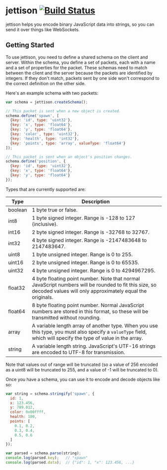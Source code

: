 # jettison [![Build Status](https://travis-ci.org/noonat/jettison.svg?branch=master)](https://travis-ci.org/noonat/jettison)

jettison helps you encode binary JavaScript data into strings, so you can send
it over things like WebSockets.


## Getting Started

To use jettison, you need to define a shared schema on the client and server.
Within the schema, you define a set of packets, each with a name and a set of
properties for the packet. These schemas need to match between the client and
the server because the packets are identified by integers. If they don't match,
packets sent by one side won't correspond to the correct definition on the
other side.

Here's an example schema with two packets:

```javascript
var schema = jettison.createSchema();

// This packet is sent when a new object is created.
schema.define('spawn', [
  {key: 'id', type: 'uint32'},
  {key: 'x', type: 'float64'},
  {key: 'y', type: 'float64'},
  {key: 'color', type: 'uint32'},
  {key: 'health', type: 'int32'},
  {key: 'points', type: 'array', valueType: 'float64'}
]);

// This packet is sent when an object's position changes.
schema.define('position', {
  {key: 'id', type: 'uint32'},
  {key: 'x', type: 'float64'},
  {key: 'y', type: 'float64'}
});
```

Types that are currently supported are:

| Type    | Description |
| ------- | ----------- |
| boolean | 1 byte true or false. |
| int8    | 1 byte signed integer. Range is -128 to 127 (inclusive). |
| int16   | 2 byte signed integer. Range is -32768 to 32767. |
| int32   | 4 byte signed integer. Range is -2147483648 to 2147483647. |
| uint8   | 1 byte unsigned integer. Range is 0 to 255. |
| uint16  | 2 byte unsigned integer. Range is 0 to 65535. |
| uint32  | 4 byte unsigned integer. Range is 0 to 4294967295. |
| float32 | 4 byte floating point number. Note that normal JavaScript numbers will be rounded to fit this size, so decoded values will only approximately equal the originals. |
| float64 | 8 byte floating point number. Normal JavaScript numbers are stored in this format, so these will be transmitted without rounding. |
| array   | A variable length array of another type. When you use this type, you must also specify a `valueType` field, which will specify the type of value in the array. |
| string  | A variable length string. JavaScript's UTF-16 strings are encoded to UTF-8 for transmission. |

Note that values out of range will be truncated (so a value of 256 encoded as
a uint8 will be truncated to 255, and a value of -1 will be truncated to 0).

Once you have a schema, you can use it to encode and decode objects like so:

```javascript
var string = schema.stringify('spawn', {
  id: 1,
  x: 123.456,
  y: 789.012,
  color: 0x00ffff,
  health: 100,
  points: [
    0.1, 0.2,
    0.3, 0.4,
    0.5, 0.6
  ]
});

var parsed = schema.parse(string);
console.log(parsed.key);   // "spawn"
console.log(parsed.data);  // {"id": 1, "x": 123.456, ...}
```
